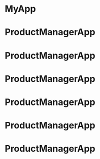 # MyApp
# ProductManagerApp
# ProductManagerApp
# ProductManagerApp
# ProductManagerApp
# ProductManagerApp
# ProductManagerApp
